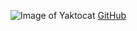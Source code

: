 ![Image of Yaktocat](https://octodex.github.com/images/yaktocat.png)
[GitHub](https://github.com/zanimal88/markdown-portfolio/edit/add-images-links/_includes/02-image.md?pr=%2Fzanimal88%2Fmarkdown-portfolio%2Fpull%2F3)
